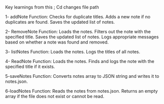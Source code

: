 Key learnings from this ;
Cd changes file path

1- addNote Function:
Checks for duplicate titles.
Adds a new note if no duplicates are found.
Saves the updated list of notes.

2- RemoveNote Function:
Loads the notes.
Filters out the note with the specified title.
Saves the updated list of notes.
Logs appropriate messages based on whether a note was found and removed.

3- listNotes Function:
Loads the notes.
Logs the titles of all notes.

4- ReadNote Function:
Loads the notes.
Finds and logs the note with the specified title if it exists.

5-saveNotes Function:
Converts notes array to JSON string and writes it to notes.json.

6-loadNotes Function:
Reads the notes from notes.json.
Returns an empty array if the file does not exist or cannot be read.
